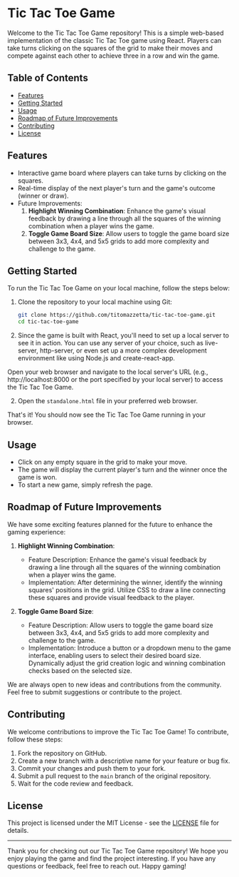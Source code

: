
# Tic Tac Toe Game

Welcome to the Tic Tac Toe Game repository! This is a simple web-based implementation of the classic Tic Tac Toe game using React. Players can take turns clicking on the squares of the grid to make their moves and compete against each other to achieve three in a row and win the game.

## Table of Contents
- [Features](#features)
- [Getting Started](#getting-started)
- [Usage](#usage)
- [Roadmap of Future Improvements](#roadmap-of-future-improvements)
- [Contributing](#contributing)
- [License](#license)

## Features

- Interactive game board where players can take turns by clicking on the squares.
- Real-time display of the next player's turn and the game's outcome (winner or draw).
- Future Improvements:
  1. **Highlight Winning Combination**: Enhance the game's visual feedback by drawing a line through all the squares of the winning combination when a player wins the game.
  2. **Toggle Game Board Size**: Allow users to toggle the game board size between 3x3, 4x4, and 5x5 grids to add more complexity and challenge to the game.

## Getting Started

To run the Tic Tac Toe Game on your local machine, follow the steps below:

1. Clone the repository to your local machine using Git:

   ```bash
   git clone https://github.com/titomazzetta/tic-tac-toe-game.git
   cd tic-tac-toe-game
   ```

2. Since the game is built with React, you'll need to set up a local server to see it in action. You can use any server of your choice, such as live-server, http-server, or even set up a more complex development environment like using Node.js and create-react-app.

Open your web browser and navigate to the local server's URL (e.g., http://localhost:8000 or the port specified by your local server) to access the Tic Tac Toe Game.

2. Open the `standalone.html` file in your preferred web browser.

That's it! You should now see the Tic Tac Toe Game running in your browser.

## Usage

- Click on any empty square in the grid to make your move.
- The game will display the current player's turn and the winner once the game is won.
- To start a new game, simply refresh the page.

## Roadmap of Future Improvements

We have some exciting features planned for the future to enhance the gaming experience:

1. **Highlight Winning Combination**:
   - Feature Description: Enhance the game's visual feedback by drawing a line through all the squares of the winning combination when a player wins the game.
   - Implementation: After determining the winner, identify the winning squares' positions in the grid. Utilize CSS to draw a line connecting these squares and provide visual feedback to the player.

2. **Toggle Game Board Size**:
   - Feature Description: Allow users to toggle the game board size between 3x3, 4x4, and 5x5 grids to add more complexity and challenge to the game.
   - Implementation: Introduce a button or a dropdown menu to the game interface, enabling users to select their desired board size. Dynamically adjust the grid creation logic and winning combination checks based on the selected size.

We are always open to new ideas and contributions from the community. Feel free to submit suggestions or contribute to the project.

## Contributing

We welcome contributions to improve the Tic Tac Toe Game! To contribute, follow these steps:

1. Fork the repository on GitHub.
2. Create a new branch with a descriptive name for your feature or bug fix.
3. Commit your changes and push them to your fork.
4. Submit a pull request to the `main` branch of the original repository.
5. Wait for the code review and feedback.

## License

This project is licensed under the MIT License - see the [LICENSE](LICENSE) file for details.

---

Thank you for checking out our Tic Tac Toe Game repository! We hope you enjoy playing the game and find the project interesting. If you have any questions or feedback, feel free to reach out. Happy gaming!

